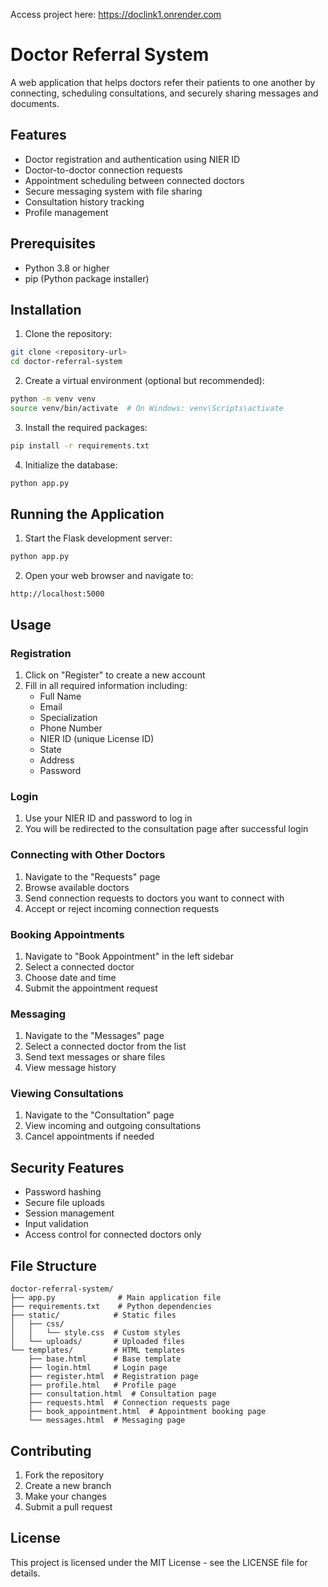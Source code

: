 Access project here: https://doclink1.onrender.com

# Doctor Referral System

A web application that helps doctors refer their patients to one another by connecting, scheduling consultations, and securely sharing messages and documents.

## Features

- Doctor registration and authentication using NIER ID
- Doctor-to-doctor connection requests
- Appointment scheduling between connected doctors
- Secure messaging system with file sharing
- Consultation history tracking
- Profile management

## Prerequisites

- Python 3.8 or higher
- pip (Python package installer)

## Installation

1. Clone the repository:
```bash
git clone <repository-url>
cd doctor-referral-system
```

2. Create a virtual environment (optional but recommended):
```bash
python -m venv venv
source venv/bin/activate  # On Windows: venv\Scripts\activate
```

3. Install the required packages:
```bash
pip install -r requirements.txt
```

4. Initialize the database:
```bash
python app.py
```

## Running the Application

1. Start the Flask development server:
```bash
python app.py
```

2. Open your web browser and navigate to:
```
http://localhost:5000
```

## Usage

### Registration
1. Click on "Register" to create a new account
2. Fill in all required information including:
   - Full Name
   - Email
   - Specialization
   - Phone Number
   - NIER ID (unique License ID)
   - State
   - Address
   - Password

### Login
1. Use your NIER ID and password to log in
2. You will be redirected to the consultation page after successful login

### Connecting with Other Doctors
1. Navigate to the "Requests" page
2. Browse available doctors
3. Send connection requests to doctors you want to connect with
4. Accept or reject incoming connection requests

### Booking Appointments
1. Navigate to "Book Appointment" in the left sidebar
2. Select a connected doctor
3. Choose date and time
4. Submit the appointment request

### Messaging
1. Navigate to the "Messages" page
2. Select a connected doctor from the list
3. Send text messages or share files
4. View message history

### Viewing Consultations
1. Navigate to the "Consultation" page
2. View incoming and outgoing consultations
3. Cancel appointments if needed

## Security Features

- Password hashing
- Secure file uploads
- Session management
- Input validation
- Access control for connected doctors only

## File Structure

```
doctor-referral-system/
├── app.py              # Main application file
├── requirements.txt    # Python dependencies
├── static/            # Static files
│   ├── css/
│   │   └── style.css  # Custom styles
│   └── uploads/       # Uploaded files
└── templates/         # HTML templates
    ├── base.html      # Base template
    ├── login.html     # Login page
    ├── register.html  # Registration page
    ├── profile.html   # Profile page
    ├── consultation.html  # Consultation page
    ├── requests.html  # Connection requests page
    ├── book_appointment.html  # Appointment booking page
    └── messages.html  # Messaging page
```

## Contributing

1. Fork the repository
2. Create a new branch
3. Make your changes
4. Submit a pull request

## License

This project is licensed under the MIT License - see the LICENSE file for details. 
